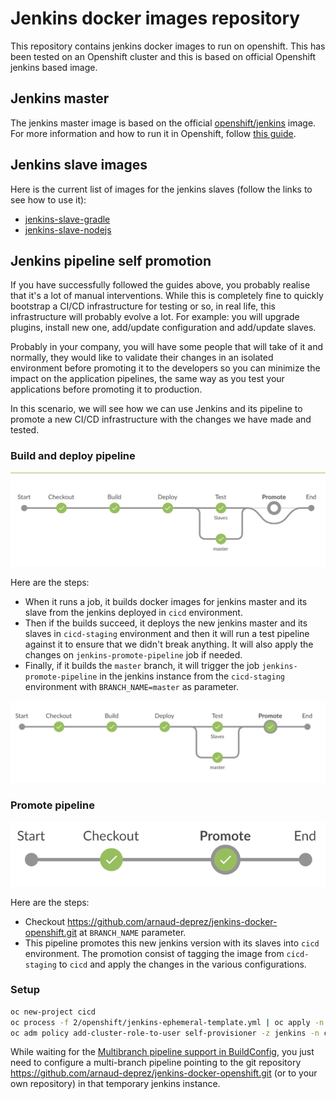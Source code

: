 # Jenkins docker images repository

This repository contains jenkins docker images to run on openshift.
This has been tested on an Openshift cluster and this is based on official Openshift jenkins based image.

## Jenkins master

The jenkins master image is based on the official [openshift/jenkins](https://github.com/openshift/jenkins) image.
For more information and how to run it in Openshift, follow [this guide](2/README.md).

## Jenkins slave images

Here is the current list of images for the jenkins slaves (follow the links to see how to use it):

* [jenkins-slave-gradle](slave-gradle/README.md)
* [jenkins-slave-nodejs](slave-nodejs/README.md)

## Jenkins pipeline self promotion

If you have successfully followed the guides above, you probably realise that it's a lot of manual interventions.
While this is completely fine to quickly bootstrap a CI/CD infrastructure for testing or so, in real life, this infrastructure will probably evolve a lot.
For example: you will upgrade plugins, install new one, add/update configuration and add/update slaves.

Probably in your company, you will have some people that will take of it and normally, they would like to validate their changes in an isolated environment before promoting it to the developers so you can minimize the impact on the application pipelines, the same way as you test your applications before promoting it to production.

In this scenario, we will see how we can use Jenkins and its pipeline to promote a new CI/CD infrastructure with the changes we have made and tested.

### Build and deploy pipeline

![pipeline test](doc/images/pipeline-test.png "Pipeline to build and test Jenkins")

Here are the steps:

* When it runs a job, it builds docker images for jenkins master and its slave from the jenkins deployed in `cicd` environment.
* Then if the builds succeed, it deploys the new jenkins master and its slaves in `cicd-staging` environment and then it will run a test pipeline against it to ensure that we didn't break anything. It will also apply the changes on `jenkins-promote-pipeline` job if needed.
* Finally, if it builds the `master` branch, it will trigger the job `jenkins-promote-pipeline` in the jenkins instance from the `cicd-staging` environment with `BRANCH_NAME=master` as parameter.

![pipeline test](doc/images/pipeline-test-trigger-promote.png "Pipeline to build, test Jenkins and trigger the promotion")

### Promote pipeline

![pipeline test](doc/images/pipeline-promote.png "Pipeline to promote jenkins from cicd-staging to cicd")

Here are the steps:

* Checkout https://github.com/arnaud-deprez/jenkins-docker-openshift.git at `BRANCH_NAME` parameter.
* This pipeline promotes this new jenkins version with its slaves into `cicd` environment. The promotion consist of tagging the image from `cicd-staging` to `cicd` and apply the changes in the various configurations.

### Setup

```sh
oc new-project cicd
oc process -f 2/openshift/jenkins-ephemeral-template.yml | oc apply -n cicd -f -
oc adm policy add-cluster-role-to-user self-provisioner -z jenkins -n cicd
```

While waiting for the [Multibranch pipeline support in BuildConfig](https://github.com/openshift/jenkins-sync-plugin/issues/190), you just need to configure a multi-branch pipeline pointing to the git repository https://github.com/arnaud-deprez/jenkins-docker-openshift.git (or to your own repository) in that temporary jenkins instance.